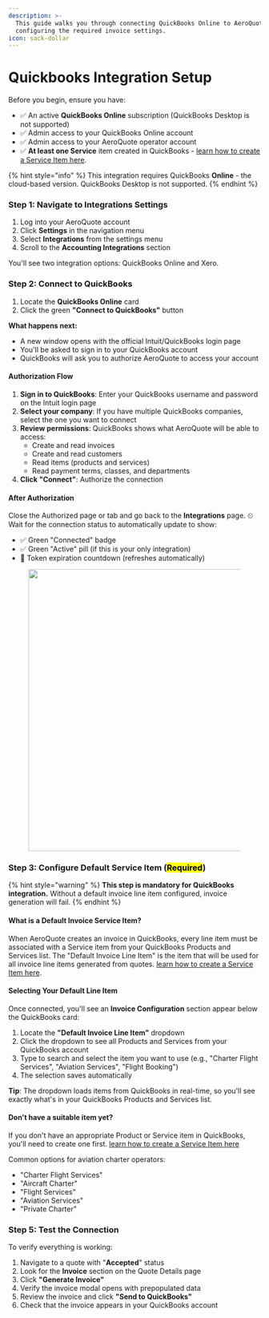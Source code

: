 ```yaml
---
description: >-
  This guide walks you through connecting QuickBooks Online to AeroQuote and
  configuring the required invoice settings.
icon: sack-dollar
---
```


# Quickbooks Integration Setup

Before you begin, ensure you have:

* ✅ An active **QuickBooks Online** subscription (QuickBooks Desktop is not supported)
* ✅ Admin access to your QuickBooks Online account
* ✅ Admin access to your AeroQuote operator account
* ✅ **At least one Service** item created in QuickBooks - [learn how to create a Service Item here](https://quickbooks.intuit.com/au/learn-and-support/quickbooks-online/add-products-services/).

{% hint style="info" %}
This integration requires QuickBooks **Online** - the cloud-based version. QuickBooks Desktop is not supported.
{% endhint %}

### Step 1: Navigate to Integrations Settings

1. Log into your AeroQuote account
2. Click **Settings** in the navigation menu
3. Select **Integrations** from the settings menu
4. Scroll to the **Accounting Integrations** section

You'll see two integration options: QuickBooks Online and Xero.

### Step 2: Connect to QuickBooks

1. Locate the **QuickBooks Online** card
2. Click the green **"Connect to QuickBooks"** button

**What happens next:**

* A new window opens with the official Intuit/QuickBooks login page
* You'll be asked to sign in to your QuickBooks account
* QuickBooks will ask you to authorize AeroQuote to access your account

#### Authorization Flow

1. **Sign in to QuickBooks**: Enter your QuickBooks username and password on the Intuit login page
2. **Select your company**: If you have multiple QuickBooks companies, select the one you want to connect
3. **Review permissions**: QuickBooks shows what AeroQuote will be able to access:
   * Create and read invoices
   * Create and read customers
   * Read items (products and services)
   * Read payment terms, classes, and departments
4. **Click "Connect"**: Authorize the connection

#### After Authorization

Close the Authorized page or tab and go back to the **Integrations** page. ⏲ Wait for the connection status to automatically update to show:

* ✅ Green "Connected" badge
* ✅ Green "Active" pill (if this is your only integration)
* 📅 Token expiration countdown (refreshes automatically)

<div data-full-width="false"><figure><img src="../../.gitbook/assets/Screenshot 2025-10-16 at 5.08.08 pm.png" alt="" width="563"><figcaption></figcaption></figure></div>

### Step 3: Configure Default Service Item (<mark style="color:$danger;">Required</mark>)

{% hint style="warning" %}
**This step is mandatory for QuickBooks integration.** Without a default invoice line item configured, invoice generation will fail.
{% endhint %}

#### What is a Default Invoice Service Item?

When AeroQuote creates an invoice in QuickBooks, every line item must be associated with a Service item from your QuickBooks Products and Services list. The "Default Invoice Line Item" is the item that will be used for all invoice line items generated from quotes. [learn how to create a Service Item here](https://quickbooks.intuit.com/au/learn-and-support/quickbooks-online/add-products-services/).

#### Selecting Your Default Line Item

Once connected, you'll see an **Invoice Configuration** section appear below the QuickBooks card:

1. Locate the **"Default Invoice Line Item"** dropdown
2. Click the dropdown to see all Products and Services from your QuickBooks account
3. Type to search and select the item you want to use (e.g., "Charter Flight Services", "Aviation Services", "Flight Booking")
4. The selection saves automatically

**Tip**: The dropdown loads items from QuickBooks in real-time, so you'll see exactly what's in your QuickBooks Products and Services list.

#### Don't have a suitable item yet?

If you don't have an appropriate Product or Service item in QuickBooks, you'll need to create one first. [learn how to create a Service Item here](https://quickbooks.intuit.com/au/learn-and-support/quickbooks-online/add-products-services/)

Common options for aviation charter operators:

* "Charter Flight Services"
* "Aircraft Charter"
* "Flight Services"
* "Aviation Services"
* "Private Charter"

### Step 5: Test the Connection

To verify everything is working:

1. Navigate to a quote with "**Accepted**" status
2. Look for the **Invoice** section on the Quote Details page
3. Click **"Generate Invoice"**
4. Verify the invoice modal opens with prepopulated data
5. Review the invoice and click **"Send to QuickBooks"**
6. Check that the invoice appears in your QuickBooks account

